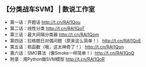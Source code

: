 ## 【分类战车SVM】 | 数说工作室
* 第一话：开题话 <http://t.cn/RAl1Qou>
* 第二话：线性分类 <http://t.cn/RAl1QoT>
* 第三话：最大间隔分类器 <http://t.cn/RAl1Qom>
* 第四话：拉格朗日对偶问题（原来这么简单！） <http://t.cn/RAl1QoE>
* 第五话：核函数（哦，这太神奇了！） <http://t.cn/RAl1Qon>
* 第六话：SMO算法（像Smoke一样简单！）<http://t.cn/RAl1QoQ>
* 附录：用Python做SVM模型 <http://t.cn/RAl1QoR>
